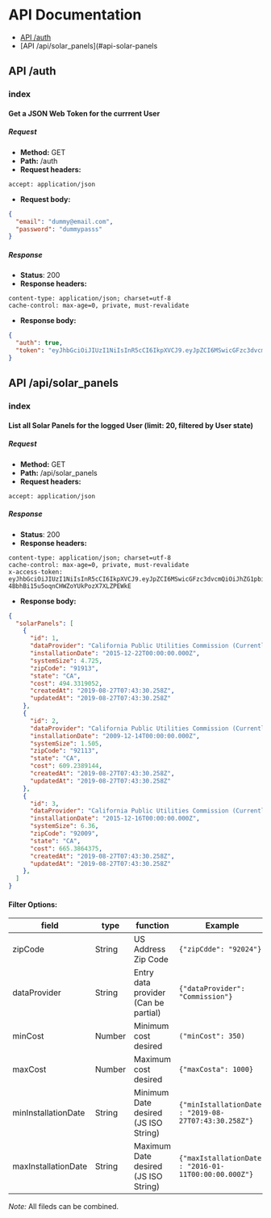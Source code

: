 # API Documentation

  * [API /auth](#auth)
  * [API /api/solar_panels](#api-solar-panels

## API /auth
### <a id=auth-index></a>index
#### Get a JSON Web Token for the currrent User
##### Request
* __Method:__ GET
* __Path:__ /auth
* __Request headers:__
```
accept: application/json
```
* __Request body:__
```json
{
  "email": "dummy@email.com",
  "password": "dummypasss"
}
```
##### Response
* __Status__: 200
* __Response headers:__
```
content-type: application/json; charset=utf-8
cache-control: max-age=0, private, must-revalidate
```
* __Response body:__
```json
{
  "auth": true,
  "token": "eyJhbGciOiJIUzI1NiIsInR5cCI6IkpXVCJ9.eyJpZCI6MSwicGFzc3dvcmQiOiJhZG1pbiIsImlhdCI6MTU2Njg5NDA4NiwiZXhwIjoxNTY2OTgwNDg2fQ.EKvNMvYs-4BbhBi15u5oqnCHWZoYUkPozX7XLZPEWkE"
}
```

## API /api/solar_panels
### <a id=api-solar-panels-index></a>index
#### List all Solar Panels for the logged User (limit: 20, filtered by User state)
##### Request
* __Method:__ GET
* __Path:__ /api/solar_panels
* __Request headers:__
```
accept: application/json
```

##### Response
* __Status__: 200
* __Response headers:__
```
content-type: application/json; charset=utf-8
cache-control: max-age=0, private, must-revalidate
x-access-token: eyJhbGciOiJIUzI1NiIsInR5cCI6IkpXVCJ9.eyJpZCI6MSwicGFzc3dvcmQiOiJhZG1pbiIsImlhdCI6MTU2Njg5NDA4NiwiZXhwIjoxNTY2OTgwNDg2fQ.EKvNMvYs-4BbhBi15u5oqnCHWZoYUkPozX7XLZPEWkE
```
* __Response body:__
```json
{
  "solarPanels": [
    {
      "id": 1,
      "dataProvider": "California Public Utilities Commission (Currently Interconnected Dataset)",
      "installationDate": "2015-12-22T00:00:00.000Z",
      "systemSize": 4.725,
      "zipCode": "91913",
      "state": "CA",
      "cost": 494.3319052,
      "createdAt": "2019-08-27T07:43:30.258Z",
      "updatedAt": "2019-08-27T07:43:30.258Z"
    },
    {
      "id": 2,
      "dataProvider": "California Public Utilities Commission (Currently Interconnected Dataset) & California Public Utilities Commission (California Solar Initiative)",
      "installationDate": "2009-12-14T00:00:00.000Z",
      "systemSize": 1.505,
      "zipCode": "92113",
      "state": "CA",
      "cost": 609.2389144,
      "createdAt": "2019-08-27T07:43:30.258Z",
      "updatedAt": "2019-08-27T07:43:30.258Z"
    },
    {
      "id": 3,
      "dataProvider": "California Public Utilities Commission (Currently Interconnected Dataset)",
      "installationDate": "2015-12-16T00:00:00.000Z",
      "systemSize": 6.36,
      "zipCode": "92009",
      "state": "CA",
      "cost": 665.3864375,
      "createdAt": "2019-08-27T07:43:30.258Z",
      "updatedAt": "2019-08-27T07:43:30.258Z"
    },
  ]
}
```
#### Filter Options:

| field               | type   | function                             | Example                                                   |
|---------------------|--------|--------------------------------------|-----------------------------------------------------------|
| zipCode             | String | US Address Zip Code                  | ```{"zipCdde": "92024"}```                                |
| dataProvider        | String | Entry data provider (Can be partial) | ```{"dataProvider": "Commission"}```                      |
| minCost             | Number | Minimum cost desired                 | ```("minCost": 350)```                                    |
| maxCost             | Number | Maximum cost desired                 | ```{"maxCosta": 1000}```                                  |
| minInstallationDate | String | Minimum Date desired (JS ISO String) | ```{"minIstallationDate" : "2019-08-27T07:43:30.258Z"}``` |
| maxInstallationDate | String | Maximum Date desired (JS ISO String) | ```{"maxIstallationDate" : "2016-01-11T00:00:00.000Z"}``` |


*Note:* All fileds can be combined.
